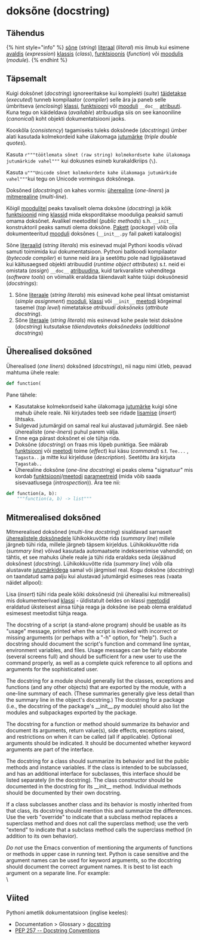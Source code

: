 # doksõne (docstring)

## Tähendus

{% hint style="info" %}
[sõne](../../python/sisseehitatud-tueuebid/sone-str/) (_string_) [literaal](literaal-literal.md) (_literal_) mis ilmub kui esimene [avaldis](avaldis-expression.md) (_expression_) [klassis](klass-class.md) (_class_), [funktsioonis](funktsioon-function.md) (_function_) või [moodulis](moodul-module.md) (_module_).
{% endhint %}

## Täpsemalt

Kuigi doksõnet (_docstring_) ignoreeritakse kui komplekti (_suite_) [täidetakse](taeitmine-execution.md) (_executed_) tunneb kompilaator (_compiler_) selle ära ja paneb selle  ümbritseva (_enclosing_) [klassi](klass-class.md), [funktsiooni](funktsioon-function.md) või [mooduli](moodul-module.md) `__doc__` [atribuuti](atribuut-attribute.md). Kuna tegu on käideldava (_available_) atribuudiga siis on see kanooniline (_canonical_) koht objekti dokumentatsiooni jaoks.

Kooskõla (_consistency_) tagamiseks tuleks doksõnede (_docstrings_) ümber alati kasutada kolmekordeid kahe ülakomaga [jutumärke](jutumaergid.md) (_triple double quotes_).&#x20;

Kasuta `r"""töötlemata sõnet (raw string) kolmekordsete kahe ülakomaga jutumärkide vahel"""`  kui dokusnes esineb kurakaldkriips (`\`).&#x20;

Kasuta `u"""Unicode sõnet kolmekordete kahe ülakomaga jutumärkide vahel"""`kui tegu on Unicode vormingus doksõnega.

Doksõned (_docstrings_) on kahes vormis: [üherealine](dokumentatsiooni-sone-docstring.md#ueherealised-dokusoned) (_one-liners_) ja [mitmerealine](dokumentatsiooni-sone-docstring.md#mitmerealised-dokusoned) (_multi-line_).&#x20;

Kõigil [moodulitel](moodul-module.md) peaks tavaliselt olema doksõne (_docstring_) ja kõik [funktsioonid](funktsioon-function.md) ning [klassid](klass-class.md) mida eksporditakse mooduliga peaksid samuti omama doksõnet. Avalikel meetoditel (_public methods_) s.h. `__init__`  konstruktoril peaks samuti  olema doksõne. [Pakett](pakett-package.md) (_package_) võib olla dokumenteeritud [mooduli](moodul-module.md) doksõnes (`__init__.py` fail paketi kataloogis)&#x20;

Sõne [literaalid](literaal-literal.md) (_string literals_) mis esinevad mujal Pythoni koodis võivad samuti toimimida kui dokumentatsioon. Pythoni baitkoodi kompilaator (_bytecode compiler_) ei tunne neid ära ja seetõttu pole nad ligipääsetavad kui käitusaegsed objekti atribuudid (_runtime object attributes_) s.t. neid ei omistata (_assign_) `__doc__` [atribuudina](atribuut-attribute.md), kuid tarkvaraliste vahenditega (_software tools_) on võimalik eraldada täiendavalt kahte tüüpi dokusõnesid (_docstrings_):

1. Sõne [literaale](literaal-literal.md) (_string literals_) mis esinevad kohe peal lihtsat omistamist (_simple assignment_) [mooduli](moodul-module.md), [klassi](klass-class.md) või `__init__` [meetodi](meetod-method.md) kõrgeimal tasemel (_top level_) nimetatakse _atribuudi doksõneks_ (_attribute docstring_).&#x20;
2. Sõne [literaale](literaal-literal.md) (_string literals_) mis esinevad kohe peale teist doksõne (_docstring_) kutsutakse _täiendavateks doksõnedeks_ (_additional docstrings_)

## Üherealised doksõned

Üherealised (_one liners_) doksõned (_docstrings_), nii nagu nimi ütleb, peavad mahtuma ühele reale:

```python
def function(
```

Pane tähele:

* Kasutatakse kolmekordseid kahe ülakomaga [jutumärke](jutumaergid.md) kuigi sõne mahub ühele reale. Nii kirjutades teeb see ridade [lisamise](lisamine-insert.md) (_insert_) lihtsaks.
* Sulgevad jutumärgid on samal real kui alustavad jutumärgid. See näeb üherealiste (_one-liners_) puhul parem välja.
* Enne ega pärast doksõnet ei ole tühja rida.
* Doksõne (_docstring_) on fraas mis lõpeb punktiga. See määrab [funktsiooni](funktsioon-function.md) või [meetodi](meetod-method.md) toime (_effect_) kui käsu (_command_) s.t. `Tee...` , `Tagasta..` ja mitte kui kirjelduse (_description_). Seetõttu ära kirjuta `Tagastab..`&#x20;
* Üherealine doksõne (_one-line docstring_) ei peaks olema "signatuur" mis kordab [funktsiooni](funktsioon-function.md)/[meetodi](meetod-method.md) [parameetreid](parameeter-parameter.md) (mida võib saada sisevaatlusega (_introspection_)). Ära tee nii:

```python
def function(a, b):
    """function(a, b) -> list"""
```

## Mitmerealised doksõned

Mitmerealised doksõned (_multi-line docstring_) sisaldavad sarnaselt [üherealistele doksõnedele](dokumentatsiooni-sone-docstring.md#ueherealised-doksoned) lühikokkuvõtte rida (_summary line_) millele järgneb tühi rida, millele järgneb täpsem kirjeldus. Lühikokkuvõtte rida (_summary line_) võivad kasutada automaatsete indekseerimise vahendid; on tähtis, et see mahuks ühele reale ja tühi rida eraldaks seda ülejäänud doksõnest (_docstring_). Lühikokkuvõtte rida (_summary line_) võib olla alustavate [jutumärkidega](jutumaergid.md) samal või järgmisel real. Kogu doksõne (_docstring_) on taandatud sama palju kui alustavad jutumärgid esimeses reas (vaata näidet allpool):

Lisa (_insert_) tühi rida peale kõiki doksõnesid (nii üherealisi kui mitmerealisi) mis dokumenteerivad [klassi](klass-class.md) - üldistatult öeldes on klassi [meetodid](meetod-method.md) eraldatud üksteisest ainsa tühja reaga ja doksõne ise peab olema eraldatud esimesest meetodist tühja reaga.



The docstring of a script (a stand-alone program) should be usable as its "usage" message, printed when the script is invoked with incorrect or missing arguments (or perhaps with a "-h" option, for "help"). Such a docstring should document the script's function and command line syntax, environment variables, and files. Usage messages can be fairly elaborate (several screens full) and should be sufficient for a new user to use the command properly, as well as a complete quick reference to all options and arguments for the sophisticated user.

The docstring for a module should generally list the classes, exceptions and functions (and any other objects) that are exported by the module, with a one-line summary of each. (These summaries generally give less detail than the summary line in the object's docstring.) The docstring for a package (i.e., the docstring of the package's \_\_init\_\_.py module) should also list the modules and subpackages exported by the package.

The docstring for a function or method should summarize its behavior and document its arguments, return value(s), side effects, exceptions raised, and restrictions on when it can be called (all if applicable). Optional arguments should be indicated. It should be documented whether keyword arguments are part of the interface.

The docstring for a class should summarize its behavior and list the public methods and instance variables. If the class is intended to be subclassed, and has an additional interface for subclasses, this interface should be listed separately (in the docstring). The class constructor should be documented in the docstring for its \_\_init\_\_ method. Individual methods should be documented by their own docstring.

If a class subclasses another class and its behavior is mostly inherited from that class, its docstring should mention this and summarize the differences. Use the verb "override" to indicate that a subclass method replaces a superclass method and does not call the superclass method; use the verb "extend" to indicate that a subclass method calls the superclass method (in addition to its own behavior).

_Do not_ use the Emacs convention of mentioning the arguments of functions or methods in upper case in running text. Python is case sensitive and the argument names can be used for keyword arguments, so the docstring should document the correct argument names. It is best to list each argument on a separate line. For example:\
\


## Viited

Pythoni ametlik dokumentatsioon (inglise keeles):

* Documentation > Glossary > [docstring](https://docs.python.org/3/glossary.html#term-docstring)
* [PEP 257 -- Docstring Conventions](https://www.python.org/dev/peps/pep-0257/)
